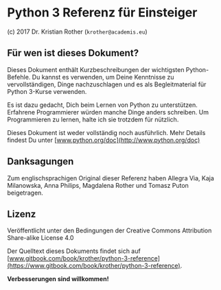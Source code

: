 
# Python 3 Referenz für Einsteiger

(c) 2017 Dr. Kristian Rother (`krother@academis.eu`)


## Für wen ist dieses Dokument?

Dieses Dokument enthält Kurzbeschreibungen der wichtigsten Python-Befehle. Du kannst es verwenden, um Deine Kenntnisse zu vervollständigen, Dinge nachzuschlagen und es als Begleitmaterial für Python 3-Kurse verwenden.

Es ist dazu gedacht, Dich beim Lernen von Python zu unterstützen. Erfahrene Programmierer würden manche Dinge anders schreiben. Um Programmieren zu lernen, halte ich sie trotzdem für nützlich.

Dieses Dokument ist weder vollständig noch ausführlich. Mehr Details findest Du unter [www.python.org/doc](http://www.python.org/doc)


## Danksagungen

Zum englischsprachigen Original dieser Referenz haben Allegra Via, Kaja Milanowska, Anna Philips, Magdalena Rother und Tomasz Puton beigetragen.


## Lizenz

Veröffentlicht unter den Bedingungen der Creative Commons Attribution Share-alike License 4.0

Der Quelltext dieses Dokuments findet sich auf [www.gitbook.com/book/krother/python-3-reference](https://www.gitbook.com/book/krother/python-3-reference).

**Verbesserungen sind willkommen!**
 
